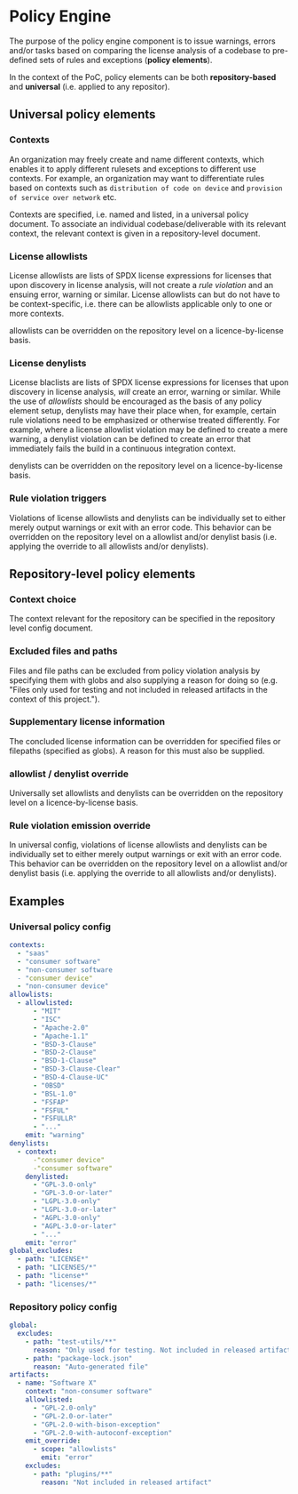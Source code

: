 # Policy Engine

The purpose of the policy engine component is to issue warnings, errors and/or tasks based on comparing the license analysis of a codebase to pre-defined sets of rules and exceptions (**policy elements**).

In the context of the PoC, policy elements can be both **repository-based** and **universal** (i.e. applied to any repositor).

## Universal policy elements

### Contexts

An organization may freely create and name different contexts, which enables it to apply different rulesets and exceptions to different use contexts. For example, an organization may want to differentiate rules based on contexts such as `distribution of code on device` and `provision of service over network` etc.

Contexts are specified, i.e. named and listed, in a universal policy document. To associate an individual codebase/deliverable with its relevant context, the relevant context is given in a repository-level document.

### License allowlists

License allowlists are lists of SPDX license expressions for licenses that upon discovery in license analysis, will not create a _rule violation_ and an ensuing error, warning or similar. License allowlists can but do not have to be context-specific, i.e. there can be allowlists applicable only to one or more contexts.

allowlists can be overridden on the repository level on a licence-by-license basis.

### License denylists

License blaclists are lists of SPDX license expressions for licenses that upon discovery in license analysis, _will_ create an error, warning or similar. While the use of _allowlists_ should be encouraged as the basis of any policy element setup, denylists may have their place when, for example, certain rule violations need to be emphasized or otherwise treated differently. For example, where a license allowlist violation may be defined to create a mere warning, a denylist violation can be defined to create an error that immediately fails the build in a continuous integration context.

denylists can be overridden on the repository level on a licence-by-license basis.

### Rule violation triggers

Violations of license allowlists and denylists can be individually set to either merely output warnings or exit with an error code. This behavior can be overridden on the repository level on a allowlist and/or denylist basis (i.e. applying the override to all allowlists and/or denylists).

## Repository-level policy elements

### Context choice

The context relevant for the repository can be specified in the repository level config document.

### Excluded files and paths

Files and file paths can be excluded from policy violation analysis by specifying them with globs and also supplying a reason for doing so (e.g. "Files only used for testing and not included in released artifacts in the context of this project.").

### Supplementary license information

The concluded license information can be overridden for specified files or filepaths (specified as globs). A reason for this must also be supplied.

### allowlist / denylist override

Universally set allowlists and denylists can be overridden on the repository level on a licence-by-license basis.

### Rule violation emission override

In universal config, violations of license allowlists and denylists can be individually set to either merely output warnings or exit with an error code. This behavior can be overridden on the repository level on a allowlist and/or denylist basis (i.e. applying the override to all allowlists and/or denylists).

## Examples

### Universal policy config

```yaml
contexts:
  - "saas"
  - "consumer software"
  - "non-consumer software
  - "consumer device"
  - "non-consumer device"
allowlists:
  - allowlisted:
      - "MIT"
      - "ISC"
      - "Apache-2.0"
      - "Apache-1.1"
      - "BSD-3-Clause"
      - "BSD-2-Clause"
      - "BSD-1-Clause"
      - "BSD-3-Clause-Clear"
      - "BSD-4-Clause-UC"
      - "0BSD"
      - "BSL-1.0"
      - "FSFAP"
      - "FSFUL"
      - "FSFULLR"
      - "..."
    emit: "warning"
denylists:
  - context:
      -"consumer device"
      -"consumer software"
    denylisted:
      - "GPL-3.0-only"
      - "GPL-3.0-or-later"
      - "LGPL-3.0-only"
      - "LGPL-3.0-or-later"
      - "AGPL-3.0-only"
      - "AGPL-3.0-or-later"
      - "..."
    emit: "error"
global_excludes:
  - path: "LICENSE*"
  - path: "LICENSES/*"
  - path: "license*"
  - path: "licenses/*"
```

### Repository policy config

```yaml
global:
  excludes:
    - path: "test-utils/**"
      reason: "Only used for testing. Not included in released artifacts."
    - path: "package-lock.json"
      reason: "Auto-generated file"
artifacts:
  - name: "Software X"
    context: "non-consumer software"
    allowlisted:
      - "GPL-2.0-only"
      - "GPL-2.0-or-later"
      - "GPL-2.0-with-bison-exception"
      - "GPL-2.0-with-autoconf-exception"
    emit_override:
      - scope: "allowlists"
        emit: "error"
    excludes:
      - path: "plugins/**"
        reason: "Not included in released artifact"
```
